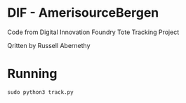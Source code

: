 # DIF - AmerisourceBergen
Code from Digital Innovation Foundry Tote Tracking Project

Qritten by Russell Abernethy

# Running
```
sudo python3 track.py
```
